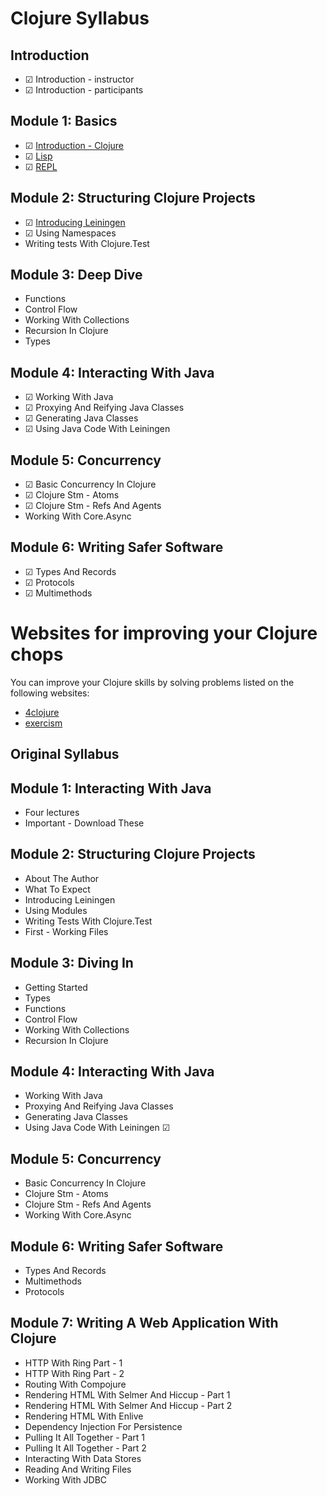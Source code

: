 # Clojure Syllabus

## Introduction
- ☑ Introduction - instructor
- ☑ Introduction - participants

## Module 1: Basics
- ☑ [Introduction - Clojure](/doc/1-clojure-introduction/1-why-clojure.md)
- ☑ [Lisp](/doc/1-clojure-introduction/2-lisp.md)
- ☑ [REPL](/doc/1-clojure-introduction/3-repl.md)

## Module 2: Structuring Clojure Projects
- ☑ [Introducing Leiningen](/doc/2-leiningen/1-lein-intro.md)
- ☑ Using Namespaces
- Writing tests With Clojure.Test

## Module 3: Deep Dive
- Functions
- Control Flow
- Working With Collections
- Recursion In Clojure
- Types

## Module 4: Interacting With Java
- ☑ Working With Java
- ☑ Proxying And Reifying Java Classes
- ☑ Generating Java Classes
- ☑ Using Java Code With Leiningen

## Module 5: Concurrency
- ☑ Basic Concurrency In Clojure
- ☑ Clojure Stm - Atoms
- ☑ Clojure Stm - Refs And Agents
- Working With Core.Async

## Module 6: Writing Safer Software
- ☑ Types And Records
- ☑ Protocols
- ☑ Multimethods

# Websites for improving your Clojure chops

You can improve your Clojure skills by solving problems listed on the following websites:

- [4clojure](https://4clojure.oxal.org/)
- [exercism](https://exercism.org/)

Original Syllabus
-----------------

## Module 1: Interacting With Java
- Four lectures
- Important - Download These

## Module 2: Structuring Clojure Projects
- About The Author
- What To Expect
- Introducing Leiningen
- Using Modules
- Writing Tests With Clojure.Test
- First - Working Files

## Module 3: Diving In
- Getting Started
- Types
- Functions
- Control Flow
- Working With Collections
- Recursion In Clojure

## Module 4: Interacting With Java
- Working With Java
- Proxying And Reifying Java Classes
- Generating Java Classes
- Using Java Code With Leiningen ☑

## Module 5: Concurrency
- Basic Concurrency In Clojure
- Clojure Stm - Atoms
- Clojure Stm - Refs And Agents
- Working With Core.Async

## Module 6: Writing Safer Software
- Types And Records
- Multimethods
- Protocols

## Module 7: Writing A Web Application With Clojure
- HTTP With Ring Part - 1
- HTTP With Ring Part - 2
- Routing With Compojure
- Rendering HTML With Selmer And Hiccup - Part 1
- Rendering HTML With Selmer And Hiccup - Part 2
- Rendering HTML With Enlive
- Dependency Injection For Persistence
- Pulling It All Together - Part 1
- Pulling It All Together - Part 2
- Interacting With Data Stores
- Reading And Writing Files
- Working With JDBC
